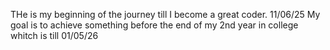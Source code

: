 THe is my beginning of the journey till I become a great coder.
11/06/25
My goal is to achieve something before the end of my 2nd year in college whitch is till 01/05/26
